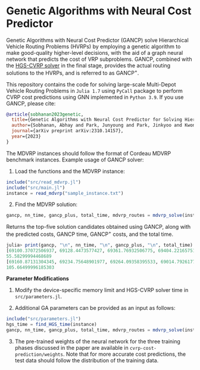 # Genetic Algorithms with Neural Cost Predictor

Genetic Algorithms with Neural Cost Predictor (GANCP) solve Hierarchical Vehicle Routing Problems (HVRPs) by employing a genetic algorithm to make good-quality higher-level decisions, with the aid of a graph neural network that predicts the cost of VRP subproblems.
GANCP, combined with the [HGS-CVRP solver](https://github.com/vidalt/HGS-CVRP) in the final stage, provides the actual routing solutions to the HVRPs, and is referred to as GANCP<sup>+</sup>. 

This repository contains the code for solving large-scale Multi-Depot Vehicle Routing Problems in `Julia 1.7` using `PyCall` package to perform CVRP cost predictions using GNN implemented in `Python 3.9`. 
If you use GANCP, please cite:
```bibtex
@article{sobhanan2023genetic,
  title={Genetic Algorithms with Neural Cost Predictor for Solving Hierarchical Vehicle Routing Problems},
  author={Sobhanan, Abhay and Park, Junyoung and Park, Jinkyoo and Kwon, Changhyun},
  journal={arXiv preprint arXiv:2310.14157},
  year={2023}
}
```

The MDVRP instances should follow the format of Cordeau MDVRP benchmark instances. Example usage of GANCP solver:

1. Load the functions and the MDVRP instance:
```julia
include("src/read_mdvrp.jl")
include("src/main.jl")
instance = read_mdvrp("sample_instance.txt")
```

2. Find the MDVRP solution: 
```julia
gancp, nn_time, gancp_plus, total_time, mdvrp_routes = mdvrp_solve(instance)
````
Returns the top-five solution candidates obtained using GANCP, along with the predicted costs, GANCP time, GANCP<sup>+</sup> costs, and the total time. 
```julia
julia> print(gancp, "\n", nn_time, "\n", gancp_plus, "\n", total_time)
[69100.37072506937, 69128.4473577427, 69361.76932506775, 69404.22165751646, 69419.3386310017]
55.58299994468689
[69160.87131304345, 69234.75648901977, 69264.09358395533, 69014.79261770715, 69820.23097507822]
105.66499996185303
```


**Parameter Modifications**

1. Modify the device-specific memory limit and HGS-CVRP solver time in `src/parameters.jl`. 

2. Additional GA parameters can be provided as an input as follows:
````julia
include("src/parameters.jl")
hgs_time = find_HGS_time(instance)
gancp, nn_time, gancp_plus, total_time, mdvrp_routes = mdvrp_solve(instance;  weights=[1.0,0.4], pop_limit=[40,50], generations=3, hgs_time_limit=hgs_time, prob_repair=0.8)
````

3. The pre-trained weights of the neural network for the three training phases discussed in the paper are available in `cvrp-cost-prediction/weights`. Note that for more accurate cost predictions, the test data should follow the distribution of the training data.
